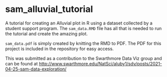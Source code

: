# sam_alluvial_tutorial
A tutorial for creating an Alluvial plot in R using a dataset collected by a student support program. The `sam_data.RMD` file has all that is needed to run the tutorial and create the amazing plot. 

`sam_data.pdf` is simply created by knitting the RMD to PDF. The PDF for this project is included in the repository for easy access.

This was submitted as a contribution to the Swarthmore Data Viz group and can be found at http://www.swarthmore.edu/NatSci/aluby1/sdv/posts/2021-04-25-sam-data-exploration/
